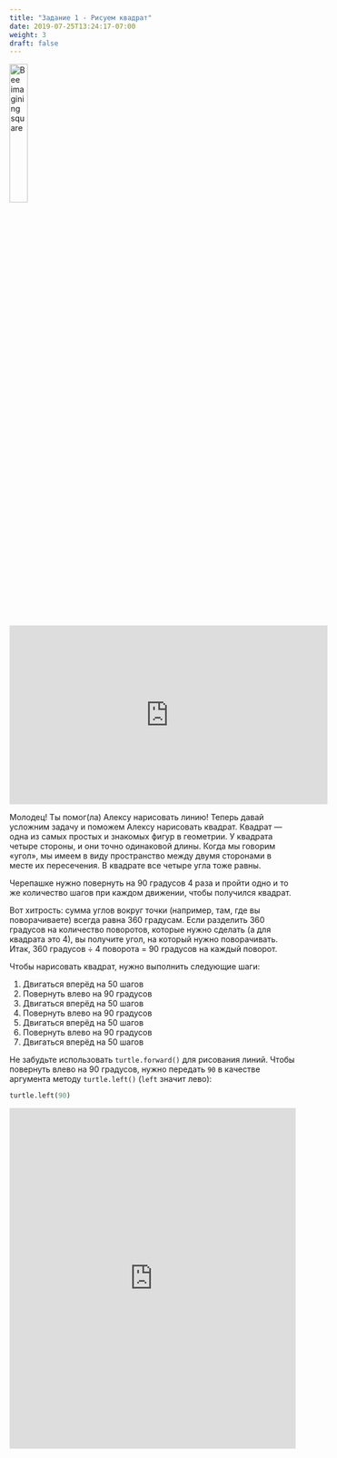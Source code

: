 ```yaml
---
title: "Задание 1 - Рисуем квадрат"
date: 2019-07-25T13:24:17-07:00
weight: 3
draft: false
---
```


<img src="../media/bee_square.png" alt="Bee imagining square" width="25%" />

<p style="text-align: center;"><iframe width="560" height="315" src="https://www.youtube.com/embed/CRJf-LbXAx4" frameborder="0" allow="accelerometer; autoplay; clipboard-write; encrypted-media; gyroscope; picture-in-picture" allowfullscreen></iframe></p>

Молодец! Ты помог(ла) Алексу нарисовать линию! Теперь давай усложним задачу и поможем Алексу нарисовать квадрат. Квадрат — одна из самых простых и знакомых фигур в геометрии. У квадрата четыре стороны, и они точно одинаковой длины. Когда мы говорим «угол», мы имеем в виду пространство между двумя сторонами в месте их пересечения. В квадрате все четыре угла тоже равны.

Черепашке нужно повернуть на 90 градусов 4 раза и пройти одно и то же количество шагов при каждом движении, чтобы получился квадрат.

Вот хитрость: сумма углов вокруг точки (например, там, где вы поворачиваете) всегда равна 360 градусам. Если разделить 360 градусов на количество поворотов, которые нужно сделать (а для квадрата это 4), вы получите угол, на который нужно поворачивать.
Итак, 360 градусов ÷ 4 поворота = 90 градусов на каждый поворот.

Чтобы нарисовать квадрат, нужно выполнить следующие шаги:

1. Двигаться вперёд на 50 шагов
2. Повернуть влево на 90 градусов
3. Двигаться вперёд на 50 шагов
4. Повернуть влево на 90 градусов
5. Двигаться вперёд на 50 шагов
6. Повернуть влево на 90 градусов
7. Двигаться вперёд на 50 шагов

Не забудьте использовать `turtle.forward()` для рисования линий. Чтобы повернуть влево на 90 градусов, нужно передать `90` в качестве аргумента методу `turtle.left()` (`left` значит лево):

``` python
turtle.left(90)
```

<iframe src="https://trinket.io/embed/python/b7f0aed05f6d" width="100%" height="600" frameborder="0" marginwidth="0" marginheight="0" allowfullscreen></iframe>
